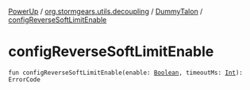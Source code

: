 [PowerUp](../../index.md) / [org.stormgears.utils.decoupling](../index.md) / [DummyTalon](index.md) / [configReverseSoftLimitEnable](./config-reverse-soft-limit-enable.md)

# configReverseSoftLimitEnable

`fun configReverseSoftLimitEnable(enable: `[`Boolean`](https://kotlinlang.org/api/latest/jvm/stdlib/kotlin/-boolean/index.html)`, timeoutMs: `[`Int`](https://kotlinlang.org/api/latest/jvm/stdlib/kotlin/-int/index.html)`): ErrorCode`